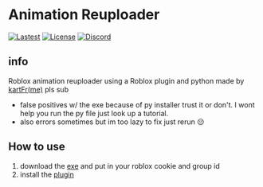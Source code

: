 # Animation Reuploader
[![Lastest](https://img.shields.io/github/v/release/kartfr/Auto-Animation-Reuploader
)](https://github.com/kartFr/Auto-Animation-Stealer/releases/latest)
[![License](https://img.shields.io/badge/license-MIT-blue)](https://github.com/kartFr/Auto-Animation-Reuploader?tab=MIT-1-ov-file)
[![Discord](https://img.shields.io/badge/chat-on_discord-blue)](https://discord.gg/DhdCWJukWn)





## info
Roblox animation reuploader using a Roblox plugin and python
made by [kartFr(me)](https://www.youtube.com/channel/UCj0gxlFS3Av3Fweou2BhEdw) pls sub
- false positives w/ the exe because of py installer trust it or don't. I wont help you run the py file just look up a tutorial.
- also errors sometimes but im too lazy to fix just rerun 😔

## How to use
1. download the [exe](https://github.com/kartFr/Auto-Animation-Stealer/releases/latest) and put in your roblox cookie and group id
2. install the [plugin](https://create.roblox.com/marketplace/asset/15358287993/AnimationStealer%3Fkeyword=&pageNumber=&pagePosition=)
